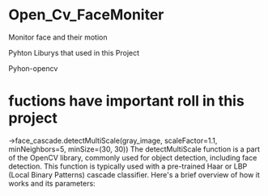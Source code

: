 # Open_Cv_FaceMoniter
Monitor face and their motion

Pyhton Liburys that used in this Project

Pyhon-opencv




# fuctions have important roll in this project 
->face_cascade.detectMultiScale(gray_image, scaleFactor=1.1, minNeighbors=5, minSize=(30, 30))
The detectMultiScale function is a part of the OpenCV library, commonly used for object detection, including face detection. This function is typically used with a pre-trained Haar or LBP (Local Binary Patterns) cascade classifier. Here's a brief overview of how it works and its parameters: